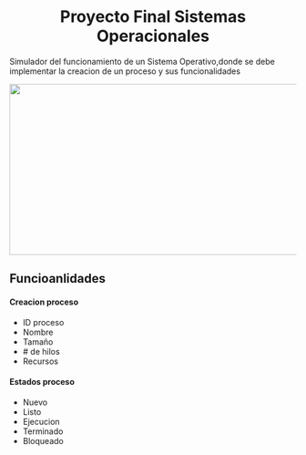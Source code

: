 <h1 align="center"> Proyecto Final Sistemas Operacionales </h1>
  
<p>Simulador del funcionamiento de un Sistema Operativo,donde se debe implementar la creacion de un proceso y sus funcionalidades</p>

<p align="center">
  <img src ="https://cursos.clavijero.edu.mx/cursos/182_so/modulo2/imagenes/imagen3.jpg" width="800" height="300"></img>
</p>

<h2>Funcioanlidades</h2>
<h4>Creacion proceso</h4>
<ul>
  <li>ID proceso</li>
  <li>Nombre</li>
  <li>Tamaño</li>
  <li># de hilos</li>
  <li>Recursos</li>
</ul>

<h4>Estados proceso</h4>
<ul>
  <li>Nuevo</li>
  <li>Listo</li>
  <li>Ejecucion</li>
  <li>Terminado</li>
  <li>Bloqueado</li>
</ul>
